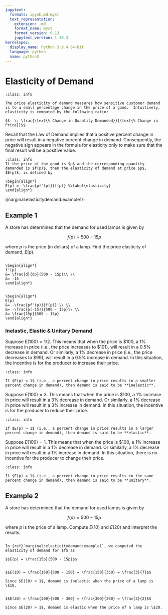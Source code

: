 ```yaml
---
jupytext:
  formats: ipynb,md:myst
  text_representation:
    extension: .md
    format_name: myst
    format_version: 0.13
    jupytext_version: 1.10.3
kernelspec:
  display_name: Python 3.9.4 64-bit
  language: python
  name: python3
---
```

# Elasticity of Demand


```{admonition} Definition
:class: info

The price elasticity of demand measures how sensitive customer demand is to a small percentage change in the price of a good.  Intuitively, elasticity is computed by the following ratio:

$$- \: \frac{\text{% Change in Quantity Demanded}}{\text{% Change in Price}}$$
```

Recall that the Law of Demand implies that a positive percent change in price will result in a negative percent change in demand.  Consequently, the negative sign appears in the formula for elasticity only to make sure that the final result will be a positive value.

```{admonition} Definition
:class: info
If the price of the good is $p$ and the corresponding quantity demanded is $f(p)$, then the elasticity of demand at price $p$, $E(p)$, is defined by

\begin{align*}
E(p) = -\frac{pf'(p)}{f(p)} %\label{elasticity}
\end{align*}
```


(marginal:elasticitydemand:example1)=
## Example 1

A store has determined that the demand for used lamps is given by

$$
f(p) = 500 - 15p
$$

where $p$ is the price (in dollars) of a lamp.  Find the price elasticity of demand, $E(p)$.

```{dropdown} **Step 1:** Compute $f'(p)$.

\begin{align*}
f'(p) 
&= \frac{d}{dp}(500 - 15p)\\ \\
&= -15
\end{align*}
```

```{dropdown} **Step 2:** Compute $E(p)$.

\begin{align*}
E(p) 
&= -\frac{pf'(p)}{f(p)} \\ \\
&= -\frac{p(-15)}{500 - 15p}\\ \\
&= \frac{15p}{500 - 15p}    
\end{align*}
```



### Inelastic, Elastic & Unitary Demand

Suppose $E(100) = 1/2$.  This means that when the price is \$100, a 1\% increase in price (i.e., the price increases to \$101), will result in a 0.5\% decrease in demand.  Or similarly, a 1\%  decrease in price (i.e., the price decreases to \$99), will result in a 0.5\% increase in demand.  In this situation, the incentive is for the producer to increase their price.

```{admonition} Definition
:class: info

If $E(p) < 1$ (i.e., a percent change in price results in a smaller percent change in demand), then demand is said to be **inelastic**. 
```

Suppose $E(100) = 3$.  This means that when the price is \$100, a 1\% increase in price will result in a 3\% decrease in demand.  Or similarly, a 1\% decrease in price will result in a 3\% increase in demand.  In this situation, the incentive is for the producer to reduce their price.


```{admonition} Definition
:class: info

If $E(p) > 1$ (i.e., a percent change in price results in a larger percent change in demand), then demand is said to be **elastic**. 
```

Suppose $E(100) = 1$.  This means that when the price is \$100, a 1\% increase in price will result in a 1\% decrease in demand.  Or similarly, a 1\% decrease in price will result in a 1\% increase in demand.  In this situation, there is no incentive for the producer to change their price.


```{admonition} Definition
:class: info

If $E(p) = 1$ (i.e., a percent change in price results in the same percent change in demand), then demand is said to be **unitary**. 
```



## Example 2

A store has determined that the demand for used lamps is given by

$$
f(p) = 500 - 15p
$$

where $p$ is the price of a lamp.  Compute $E(10)$ and $E(20)$ and interpret the results.

```{dropdown} **Step 1:** Recall the elasticity of demand.

In {ref}`marginal:elasticitydemand:example1`, we computed the elasticity of demand for $f$ as

$$E(p) = \frac{15p}{500 - 15p}$$
```

```{dropdown} **Step 2:** Evaluate $E(10)$ and interpret.

$$E(10) = \frac{150}{500 - 150} = \frac{150}{350} = \frac{3}{7}$$

Since $E(10) < 1$, demand is inelastic when the price of a lamp is \$10.
```

```{dropdown} **Step 3:** Evaluate $E(20)$ and interpret.

$$E(20) = \frac{300}{500 - 300} = \frac{300}{200} = \frac{3}{2}$$

Since $E(20) > 1$, demand is elastic when the price of a lamp is \$20.
```